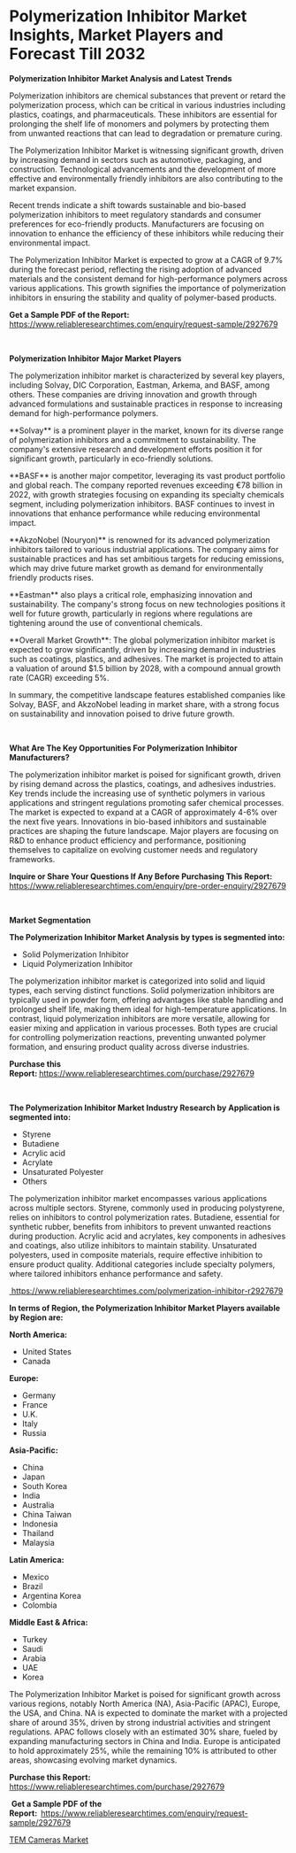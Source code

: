<p><h1>Polymerization Inhibitor Market Insights, Market Players and Forecast Till 2032</h1></p><p><strong>Polymerization Inhibitor Market Analysis and Latest Trends</strong></p>
<p><p>Polymerization inhibitors are chemical substances that prevent or retard the polymerization process, which can be critical in various industries including plastics, coatings, and pharmaceuticals. These inhibitors are essential for prolonging the shelf life of monomers and polymers by protecting them from unwanted reactions that can lead to degradation or premature curing.</p><p>The Polymerization Inhibitor Market is witnessing significant growth, driven by increasing demand in sectors such as automotive, packaging, and construction. Technological advancements and the development of more effective and environmentally friendly inhibitors are also contributing to the market expansion. </p><p>Recent trends indicate a shift towards sustainable and bio-based polymerization inhibitors to meet regulatory standards and consumer preferences for eco-friendly products. Manufacturers are focusing on innovation to enhance the efficiency of these inhibitors while reducing their environmental impact. </p><p>The Polymerization Inhibitor Market is expected to grow at a CAGR of 9.7% during the forecast period, reflecting the rising adoption of advanced materials and the consistent demand for high-performance polymers across various applications. This growth signifies the importance of polymerization inhibitors in ensuring the stability and quality of polymer-based products.</p></p>
<p><strong>Get a Sample PDF of the Report:&nbsp;</strong> <a href="https://www.reliableresearchtimes.com/enquiry/request-sample/2927679?utm_campaign=2220&utm_medium=2&utm_source=Github&utm_content=ia&utm_term=12032025&utm_id=polymerization-inhibitor">https://www.reliableresearchtimes.com/enquiry/request-sample/2927679</a></p>
<p>&nbsp;</p>
<p><strong>Polymerization Inhibitor Major Market Players</strong></p>
<p><p>The polymerization inhibitor market is characterized by several key players, including Solvay, DIC Corporation, Eastman, Arkema, and BASF, among others. These companies are driving innovation and growth through advanced formulations and sustainable practices in response to increasing demand for high-performance polymers.</p><p>**Solvay** is a prominent player in the market, known for its diverse range of polymerization inhibitors and a commitment to sustainability. The company's extensive research and development efforts position it for significant growth, particularly in eco-friendly solutions.</p><p>**BASF** is another major competitor, leveraging its vast product portfolio and global reach. The company reported revenues exceeding €78 billion in 2022, with growth strategies focusing on expanding its specialty chemicals segment, including polymerization inhibitors. BASF continues to invest in innovations that enhance performance while reducing environmental impact.</p><p>**AkzoNobel (Nouryon)** is renowned for its advanced polymerization inhibitors tailored to various industrial applications. The company aims for sustainable practices and has set ambitious targets for reducing emissions, which may drive future market growth as demand for environmentally friendly products rises.</p><p>**Eastman** also plays a critical role, emphasizing innovation and sustainability. The company's strong focus on new technologies positions it well for future growth, particularly in regions where regulations are tightening around the use of conventional chemicals.</p><p>**Overall Market Growth**: The global polymerization inhibitor market is expected to grow significantly, driven by increasing demand in industries such as coatings, plastics, and adhesives. The market is projected to attain a valuation of around $1.5 billion by 2028, with a compound annual growth rate (CAGR) exceeding 5%.</p><p>In summary, the competitive landscape features established companies like Solvay, BASF, and AkzoNobel leading in market share, with a strong focus on sustainability and innovation poised to drive future growth.</p></p>
<p>&nbsp;</p>
<p><strong>What Are The Key Opportunities For Polymerization Inhibitor Manufacturers?</strong></p>
<p><p>The polymerization inhibitor market is poised for significant growth, driven by rising demand across the plastics, coatings, and adhesives industries. Key trends include the increasing use of synthetic polymers in various applications and stringent regulations promoting safer chemical processes. The market is expected to expand at a CAGR of approximately 4-6% over the next five years. Innovations in bio-based inhibitors and sustainable practices are shaping the future landscape. Major players are focusing on R&D to enhance product efficiency and performance, positioning themselves to capitalize on evolving customer needs and regulatory frameworks.</p></p>
<p><strong>Inquire or Share Your Questions If Any Before Purchasing This Report:</strong> <a href="https://www.reliableresearchtimes.com/enquiry/pre-order-enquiry/2927679?utm_campaign=2220&utm_medium=2&utm_source=Github&utm_content=ia&utm_term=12032025&utm_id=polymerization-inhibitor">https://www.reliableresearchtimes.com/enquiry/pre-order-enquiry/2927679</a></p>
<p>&nbsp;</p>
<p><strong>Market Segmentation</strong></p>
<p><strong>The Polymerization Inhibitor Market Analysis by types is segmented into:</strong></p>
<p><ul><li>Solid Polymerization Inhibitor</li><li>Liquid Polymerization Inhibitor</li></ul></p>
<p><p>The polymerization inhibitor market is categorized into solid and liquid types, each serving distinct functions. Solid polymerization inhibitors are typically used in powder form, offering advantages like stable handling and prolonged shelf life, making them ideal for high-temperature applications. In contrast, liquid polymerization inhibitors are more versatile, allowing for easier mixing and application in various processes. Both types are crucial for controlling polymerization reactions, preventing unwanted polymer formation, and ensuring product quality across diverse industries.</p></p>
<p><strong>Purchase this Report:&nbsp;</strong><a href="https://www.reliableresearchtimes.com/purchase/2927679?utm_campaign=2220&utm_medium=2&utm_source=Github&utm_content=ia&utm_term=12032025&utm_id=polymerization-inhibitor">https://www.reliableresearchtimes.com/purchase/2927679</a></p>
<p>&nbsp;</p>
<p><strong>The Polymerization Inhibitor Market Industry Research by Application is segmented into:</strong></p>
<p><ul><li>Styrene</li><li>Butadiene</li><li>Acrylic acid</li><li>Acrylate</li><li>Unsaturated Polyester</li><li>Others</li></ul></p>
<p><p>The polymerization inhibitor market encompasses various applications across multiple sectors. Styrene, commonly used in producing polystyrene, relies on inhibitors to control polymerization rates. Butadiene, essential for synthetic rubber, benefits from inhibitors to prevent unwanted reactions during production. Acrylic acid and acrylates, key components in adhesives and coatings, also utilize inhibitors to maintain stability. Unsaturated polyesters, used in composite materials, require effective inhibition to ensure product quality. Additional categories include specialty polymers, where tailored inhibitors enhance performance and safety.</p></p>
<p><a href="https://www.reliableresearchtimes.com/polymerization-inhibitor-r2927679?utm_campaign=2220&utm_medium=2&utm_source=Github&utm_content=ia&utm_term=12032025&utm_id=polymerization-inhibitor">&nbsp;https://www.reliableresearchtimes.com/polymerization-inhibitor-r2927679</a></p>
<p><strong>In terms of Region, the Polymerization Inhibitor Market Players available by Region are:</strong></p>
<p>
    <p> <strong> North America: </strong>
        <ul>
            <li>United States</li>
            <li>Canada</li>
        </ul>
        </p> 
    <p> <strong> Europe: </strong>
        <ul>
            <li>Germany</li>
            <li>France</li>
            <li>U.K.</li>
            <li>Italy</li>
            <li>Russia</li>
        </ul>
        </p> 
    <p> <strong> Asia-Pacific: </strong>
        <ul>
            <li>China</li>
            <li>Japan</li>
            <li>South Korea</li>
            <li>India</li>
            <li>Australia</li>
            <li>China Taiwan</li>
            <li>Indonesia</li>
            <li>Thailand</li>
            <li>Malaysia</li>
        </ul>
        </p> 
    <p> <strong> Latin America: </strong>
        <ul>
            <li>Mexico</li>
            <li>Brazil</li>
            <li>Argentina Korea</li>
            <li>Colombia</li>
        </ul>
        </p> 
    <p> <strong> Middle East & Africa: </strong>
        <ul>
            <li>Turkey</li>
            <li>Saudi</li>
            <li>Arabia</li>
            <li>UAE</li>
            <li>Korea</li>
        </ul>
    </p>
    </p>
<p><p>The Polymerization Inhibitor Market is poised for significant growth across various regions, notably North America (NA), Asia-Pacific (APAC), Europe, the USA, and China. NA is expected to dominate the market with a projected share of around 35%, driven by strong industrial activities and stringent regulations. APAC follows closely with an estimated 30% share, fueled by expanding manufacturing sectors in China and India. Europe is anticipated to hold approximately 25%, while the remaining 10% is attributed to other areas, showcasing evolving market dynamics.</p></p>
<p><strong>Purchase this Report: </strong><a href="https://www.reliableresearchtimes.com/purchase/2927679?utm_campaign=2220&utm_medium=2&utm_source=Github&utm_content=ia&utm_term=12032025&utm_id=polymerization-inhibitor">https://www.reliableresearchtimes.com/purchase/2927679</a></p>
<p>&nbsp;<strong>Get a Sample PDF of the Report:&nbsp;&nbsp;</strong><a href="https://www.reliableresearchtimes.com/enquiry/request-sample/2927679?utm_campaign=2220&utm_medium=2&utm_source=Github&utm_content=ia&utm_term=12032025&utm_id=polymerization-inhibitor">https://www.reliableresearchtimes.com/enquiry/request-sample/2927679</a></p>
<p><strong></strong></p>
<p><p><a href="https://github.com/jerhoskinson197676/Market-Research-Report-List-1/blob/main/tem-cameras-market.md?utm_campaign=2220&utm_medium=2&utm_source=Github&utm_content=ia&utm_term=12032025&utm_id=polymerization-inhibitor">TEM Cameras Market</a></p></p>